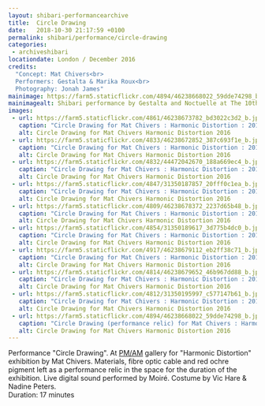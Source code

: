 ```yaml
---
layout: shibari-performancearchive
title:  Circle Drawing
date:   2018-10-30 21:17:59 +0100
permalink: shibari/performance/circle-drawing
categories:
 - archiveshibari
locationdate: London / December 2016
credits:
  "Concept: Mat Chivers<br>
  Performers: Gestalta & Marika Roux<br>
  Photography: Jonah James"
mainimage: https://farm5.staticflickr.com/4894/46238668022_59dde74298_b.jpg
mainimagealt: Shibari performance by Gestalta and Noctuelle at The 10th Eurix, Berlin, March 2017
images:
 - url: https://farm5.staticflickr.com/4861/46238673782_bd3022c3d2_b.jpg
   caption: "Circle Drawing for Mat Chivers : Harmonic Distortion : 2016"
   alt: Circle Drawing for Mat Chivers Harmonic Distortion 2016
 - url: https://farm5.staticflickr.com/4833/46238672852_387c693f1e_b.jpg
   caption: "Circle Drawing for Mat Chivers : Harmonic Distortion : 2016"
   alt: Circle Drawing for Mat Chivers Harmonic Distortion 2016
 - url: https://farm5.staticflickr.com/4832/44472042670_188a669ec4_b.jpg
   caption: "Circle Drawing for Mat Chivers : Harmonic Distortion : 2016"
   alt: Circle Drawing for Mat Chivers Harmonic Distortion 2016
 - url: https://farm5.staticflickr.com/4847/31350187857_20fff0c1ea_b.jpg
   caption: "Circle Drawing for Mat Chivers : Harmonic Distortion : 2016"
   alt: Circle Drawing for Mat Chivers Harmonic Distortion 2016
 - url: https://farm5.staticflickr.com/4809/46238678372_2237d65b48_b.jpg
   caption: "Circle Drawing for Mat Chivers : Harmonic Distortion : 2016"
   alt: Circle Drawing for Mat Chivers Harmonic Distortion 2016
 - url: https://farm5.staticflickr.com/4854/31350189617_3d775b4dc0_b.jpg
   caption: "Circle Drawing for Mat Chivers : Harmonic Distortion : 2016"
   alt: Circle Drawing for Mat Chivers Harmonic Distortion 2016
 - url: https://farm5.staticflickr.com/4917/46238679112_eb2ff38c71_b.jpg
   caption: "Circle Drawing for Mat Chivers : Harmonic Distortion : 2016"
   alt: Circle Drawing for Mat Chivers Harmonic Distortion 2016
 - url: https://farm5.staticflickr.com/4814/46238679652_46b967dd88_b.jpg
   caption: "Circle Drawing for Mat Chivers : Harmonic Distortion : 2016"
   alt: Circle Drawing for Mat Chivers Harmonic Distortion 2016
 - url: https://farm5.staticflickr.com/4812/31350195997_c577147b61_b.jpg
   caption: "Circle Drawing for Mat Chivers : Harmonic Distortion : 2016"
   alt: Circle Drawing for Mat Chivers Harmonic Distortion 2016
 - url: https://farm5.staticflickr.com/4894/46238668022_59dde74298_b.jpg
   caption: "Circle Drawing (performance relic) for Mat Chivers : Harmonic Distortion : 2016"
   alt: Circle Drawing for Mat Chivers Harmonic Distortion 2016
---
```

Performance "Circle Drawing". At <a href="http://www.pmam.org/" target="_blank_">PM/AM</a> gallery for "Harmonic Distortion" exhibition by Mat Chivers. Materials, fibre optic cable and red ochre pigment left as a performance relic in the space for the duration of the exhibition. Live digital sound performed by Moiré. Costume by Vic Hare & Nadine Peters.<br>
Duration: 17 minutes
